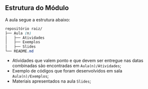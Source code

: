 ## Estrutura do Módulo

A aula segue a estrutura abaixo:

```css
repositório raiz/
├── Aula (n)
│   ├── Atividades
│   ├── Exemplos
│   ├── Slides
└── README.md
```

- Atividades que valem ponto e que devem ser entregue nas datas combinadas são encontradas em `Aula(n)/Atividades`;
- Exemplo de códigos que foram desenvolvidos em sala `Aula(n)/Exemplos`;
- Materiais apresentados na aula `Slides`;